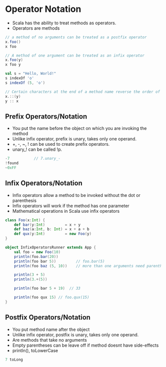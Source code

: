 # Operator Notation

- Scala has the ability to treat methods as operators.
- Operators are methods

```scala
// a method of no arguments can be treated as a postfix operator
x.foo()
x foo

// A method of one argument can be treated as an infix operator
x.foo(y)
x foo y

val s = "Hello, World!"
s indexOf 'o'
s indexOf (5, 'o')

// Certain characters at the end of a method name reverse the order of a method call
x.::(y)
y :: x
```
## Prefix Operators/Notation

- You put the name before the object on which you are invoking the method
- Unlike infix operator, prefix is unary, takes only one operand.
- +, -, ~, ! can be used to create prefix operators.
- unary\_! can be called !p.

```scala
-7           // 7.unary_-
!found
~0xFF
```

## Infix Operators/Notation

- Infix operators allow a method to be invoked without the dot or parenthesis
- Infix operators will work if the method has one parameter
- Mathematical operations in Scala use infix operators

```scala
class Foo(x:Int) {
    def bar(y:Int)         = x + y
    def baz(a:Int, b: Int) = x + a + b
    def qux(y:Int)         = new Foo(y)
}

object InfixOperatorsRunner extends App {
    val foo = new Foo(10)
    println(foo.bar(20))
    println(foo bar 5))         // foo.bar(5)
    println(foo baz (5, 10))    // more than one arguments need parentheses

    println(3 + 5)
    println(3.+(5))

    println(foo bar 5 + 19)  // 33

    println(foo qux 15) // foo.qux(15)
}
```

## Postfix Operators/Notation

- You put method name after the object
- Unlike infix operator, postfix is unary, takes only one operand.
- Are methods that take no arguments
- Empty parentheses can be leave off if method doesnt have side-effects
- println(), toLowerCase

```scala
7 toLong
```
